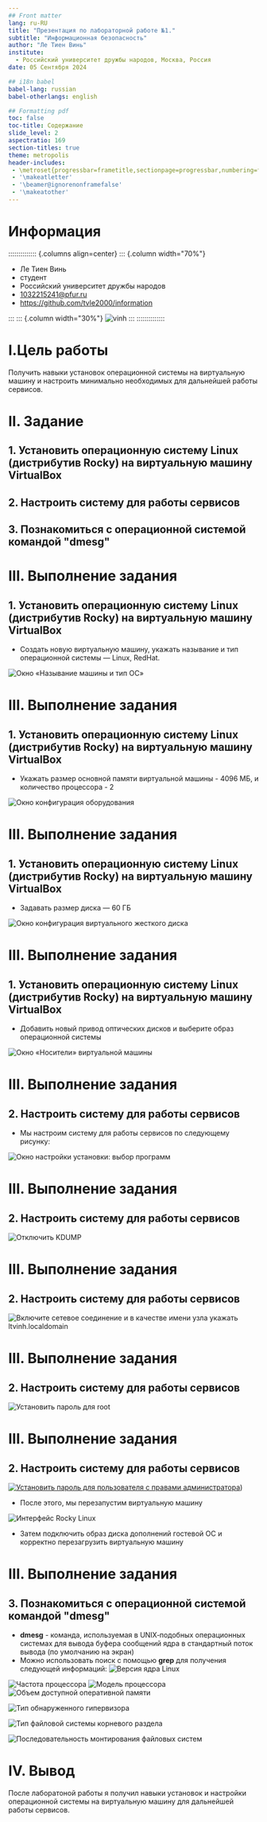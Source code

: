 ```yaml
---
## Front matter
lang: ru-RU
title: "Презентация по лабораторной работе №1."
subtitle: "Информационная безопасность"
author: "Ле Тиен Винь"
institute:
  - Российский университет дружбы народов, Москва, Россия
date: 05 Сентября 2024

## i18n babel
babel-lang: russian
babel-otherlangs: english

## Formatting pdf
toc: false
toc-title: Содержание
slide_level: 2
aspectratio: 169
section-titles: true
theme: metropolis
header-includes:
 - \metroset{progressbar=frametitle,sectionpage=progressbar,numbering=fraction}
 - '\makeatletter'
 - '\beamer@ignorenonframefalse'
 - '\makeatother'
---
```


# Информация
:::::::::::::: {.columns align=center}
::: {.column width="70%"}
  * Ле Тиен Винь
  * студент
  * Российский университет дружбы народов
  * [1032215241@pfur.ru](mailto:1032215241@rudn.ru)
  * https://github.com/tvle2000/information
  
:::
::: {.column width="30%"}
![vinh](https://drive.google.com/uc?id=16gkH5LKam4Z6CnnP_-wumWu7WuMxGicx)
:::
::::::::::::::


# I.Цель работы

Получить навыки установок операционной системы на виртуальную машину и настроить минимально необходимых для дальнейшей работы сервисов.

# II. Задание

## 1. Установить операционную систему Linux (дистрибутив Rocky) на виртуальную машину VirtualBox

## 2. Настроить систему для работы сервисов

## 3. Познакомиться с операционной системой командой "dmesg"


# III. Выполнение задания

## 1. Установить операционную систему Linux (дистрибутив Rocky) на виртуальную машину VirtualBox

- Создать новую виртуальную машину, укажать называние и тип операционной системы — Linux, RedHat.

![Окно «Называние машины и тип ОС»](https://drive.google.com/uc?id=1MqmazwYUKHIFNBDCGLg0d0I4QPkBPaKE)

# III. Выполнение задания

## 1. Установить операционную систему Linux (дистрибутив Rocky) на виртуальную машину VirtualBox

- Укажать размер основной памяти виртуальной машины - 4096 МБ, и количество процессора - 2

![Окно конфигурация оборудования](https://drive.google.com/uc?id=1US4h11eIQ3cxZeUd38BLAf_jK1bdYCPL)

# III. Выполнение задания

## 1. Установить операционную систему Linux (дистрибутив Rocky) на виртуальную машину VirtualBox

- Задавать размер диска — 60 ГБ

![Окно конфигурация виртуального жесткого диска](https://drive.google.com/uc?id=1vee94XxeN5NHtXf_dueZddLxM8hYhI_j)

# III. Выполнение задания

## 1. Установить операционную систему Linux (дистрибутив Rocky) на виртуальную машину VirtualBox

- Добавить новый привод оптических дисков и выберите образ операционной системы

![Окно «Носители» виртуальной машины](https://drive.google.com/uc?id=1mwu0-HvMZo3HXp-WFkhDxqlo12KQLpKB)

# III. Выполнение задания
## 2. Настроить систему для работы сервисов

- Мы настроим систему для работы сервисов по следующему рисунку:

![Окно настройки установки: выбор программ](https://drive.google.com/uc?id=19koVVDR9E6kAwAmgo5lx2xoM3wpU4EFo)

# III. Выполнение задания
## 2. Настроить систему для работы сервисов
![Отключить KDUMP](https://drive.google.com/uc?id=14PEqZRdfZTLxCD7_l8-n9ePIhKePv5re)

# III. Выполнение задания

## 2. Настроить систему для работы сервисов
![Включите сетевое соединение и в качестве имени узла укажать ltvinh.localdomain](https://drive.google.com/uc?id=1LDkQVpwU_T_QI0Bbh8qFRFOSqe9Nz_DI)

# III. Выполнение задания
## 2. Настроить систему для работы сервисов

![Установить пароль для root](https://drive.google.com/uc?id=1WQOZIDbF3J0gEKvuOLjPTePj0QYn6apf)

# III. Выполнение задания
## 2. Настроить систему для работы сервисов

[![Установить пароль для пользователя с правами администратора](https://drive.google.com/uc?id=164ui4Rh7OfjA4VKZW61FTLpz0zIFX8Gj)](https://drive.google.com/uc?id=1te4fna3ntqP-WXvjI4R2sI9HsS4GOFSi))

- После этого, мы перезапустим виртуальную машину

![Интерфейс Rocky Linux](https://drive.google.com/uc?id=1cEu-k9euuiyLvEz_8OtiyMso6kxk5goe)

- Затем подключить образ диска дополнений гостевой ОС и корректно перезагрузить виртуальную машину

# III. Выполнение задания

## 3. Познакомиться с операционной системой командой "dmesg"

- **dmesg** - команда, используемая в UNIX‐подобных операционных системах для вывода буфера сообщений ядра в стандартный поток вывода (по умолчанию на экран)
- Можно использовать поиск с помощью **grep** для получения следующей информаций:
![Версия ядра Linux](https://drive.google.com/uc?id=1NpFFcMpPj7indoqez4XhirYsY8Z_OT7d)

![Частота процессора](https://drive.google.com/uc?id=1AFc30rC53hduZlt-h8mFkp_DSCgdv9aS)
![Модель процессора](https://drive.google.com/uc?id=17e4GBco-_U8h6mNC6utpRkh0xWS2RRcW)
![Объем доступной оперативной памяти](https://drive.google.com/uc?id=1b9xpWNR1luYNJRSPDPYb-EHv5WNIZvGT)

![Тип обнаруженного гипервизора](https://drive.google.com/uc?id=1pA6BTIGNbD_QVpT56Iyn463RYe7Brtq0)

![Тип файловой системы корневого раздела](https://drive.google.com/uc?id=1jqlbgVlPXbhyDELVz9Hrfah1De_MWeGc)

![Последовательность монтирования файловых систем](https://drive.google.com/uc?id=1KyrQE5dxWP4vMjfu3N-vaAy7FwaJd39F)


# IV. Вывод
После лаборатоной работы я получил навыки установок и настройки операционной системы на виртуальную машину для дальнейшей работы сервисов.
